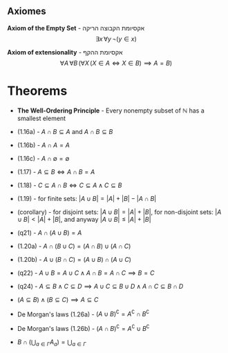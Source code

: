 ## Axiomes

**Axiom of the Empty Set** - אקסיומת הקבוצה הריקה
$$\exists x\, \forall y\, \lnot (y \in x)$$

**Axiom of extensionality** - אקסיומת ההקף
$$\forall A \, \forall B \, ( \forall X \, (X \in A \iff X \in B) \implies A = B)$$

# Theorems 

- **The Well-Ordering Principle** - Every nonempty subset of $\mathbb{N}$ has a smallest element
- (1.16a) - $A\cap{B}\subseteq{A}$ and $A\cap{B}\subseteq{B}$
- (1.16b) - $A\cap{A}=A$
- (1.16c) - $A\cap{\emptyset}=\emptyset$
- (1.17) - $A\subseteq{B}\iff{A\cap{B}=A}$
- (1.18) - $C\subseteq{A\cap{B}}\iff{C\subseteq{A}\land{C\subseteq{B}}}$
- (1.19) - for finite sets: $|A\cup{B}|=|A|+|B|-|A\cap{B}|$
- (corollary) - for disjoint sets: $|A\cup{B}|=|A|+|B|$, for non-disjoint sets: $|A\cup{B}|<|A|+|B|$, and anyway $|A\cup{B}|\leq|A|+|B|$
- (q21) - $A\cap({A}\cup{B})=A$ 
- (1.20a) - $A\cap{(B\cup{C})}=({A\cap{B}})\cup({A\cap{C}})$
- (1.20b) - $A\cup{(B\cap{C})}=({A\cup{B}})\cap({A\cup{C}})$
- (q22) - $A\cup{B}=A\cup{C}\land{A\cap{B}=A\cap{C}}\implies{B=C}$
- (q24) - $A\subseteq{B}\land{C\subseteq{D}}\implies{A\cup{C}\subseteq{B\cup{D}}}\land{A\cap{C}\subseteq{B\cap{D}}}$

- $(A\subseteq B)\land (B\subseteq C)\implies A\subseteq C$


- De Morgan's laws (1.26a) - $(A\cup{B})^{\complement}=A^{\complement}\cap{B^{\complement}}$ 
- De Morgan's laws (1.26b) - $(A\cap{B})^{\complement}=A^{\complement}\cup{B^{\complement}}$ 

- $B\cap{(\bigcup_{a\in\Gamma}{A_a})}=\bigcup_{a\in\Gamma}$




